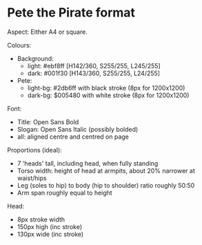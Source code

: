 # Pete the Pirate format

Aspect: Either A4 or square.

Colours: 

- Background: 
	- light: 		#ebf8ff [H142/360, S255/255, L245/255]
	- dark:		#001f30 [H143/360, S255/255, L24/255]
- Pete:
	- light-bg:	#2db6ff with black stroke (8px for 1200x1200)
	- dark-bg: 	$005480 with white stroke (8px for 1200x1200)


Font: 

- Title:	Open Sans Bold
- Slogan: Open Sans Italic (possibly bolded)
- all: aligned centre and centred on page 


Proportions (ideal):

- 7 'heads' tall, including head, when fully standing
- Torso width: height of head at armpits, about 20% narrower at waist/hips
- Leg (soles to hip) to body (hip to shoulder) ratio roughly 50:50
- Arm span roughly equal to height

Head:

- 8px stroke width
- 150px high (inc stroke)
- 130px wide (inc stroke)

